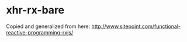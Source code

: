 # xhr-rx-bare

Copied and generalized from here:
http://www.sitepoint.com/functional-reactive-programming-rxjs/
